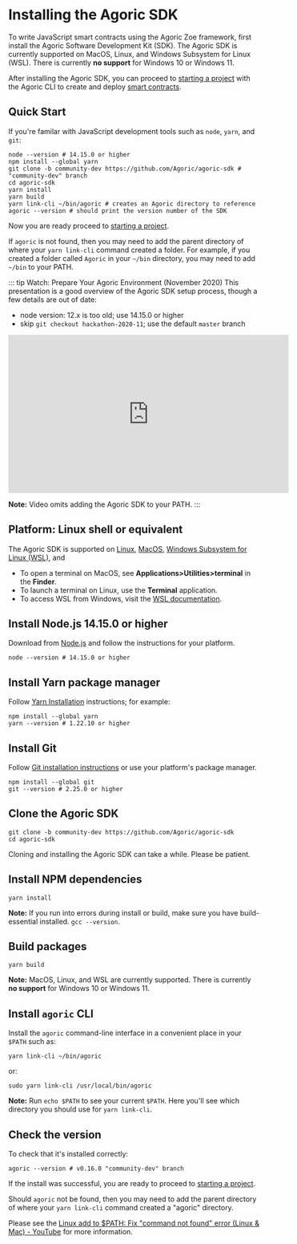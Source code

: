 # Installing the Agoric SDK

To write JavaScript smart contracts using the Agoric Zoe framework,
first install the Agoric Software Development Kit (SDK). The Agoric SDK is currently supported on MacOS, Linux, and Windows Subsystem for Linux (WSL). There is currently **no support** for Windows 10 or Windows 11.

After installing the Agoric SDK, you can proceed to [starting a project](/getting-started/start-a-project.md) with the Agoric CLI to create and deploy [smart contracts](/getting-started/deploying.md).

## Quick Start

If you're familar with JavaScript development tools such as `node`, `yarn`, and `git`:

```shell
node --version # 14.15.0 or higher
npm install --global yarn
git clone -b community-dev https://github.com/Agoric/agoric-sdk # "community-dev" branch
cd agoric-sdk
yarn install
yarn build
yarn link-cli ~/bin/agoric # creates an Agoric directory to reference
agoric --version # should print the version number of the SDK
```

Now you are ready proceed to [starting a project](/getting-started/start-a-project.md).

If `agoric` is not found, then you may need to add the parent directory of where your `yarn link-cli` command created a folder. For example, if you created a folder called `Agoric` in your `~/bin` directory, you may need to add `~/bin` to your PATH.

::: tip Watch: Prepare Your Agoric Environment (November 2020)
This presentation is a good overview of the Agoric SDK setup process,
though a few details are out of date:

- node version: 12.x is too old; use 14.15.0 or higher
- skip `git checkout hackathon-2020-11`; use the default `master` branch

<iframe width="560" height="315" src="https://www.youtube.com/embed/w0By22jYhJA" title="YouTube video player" frameborder="0" allow="accelerometer; autoplay; clipboard-write; encrypted-media; gyroscope; picture-in-picture" allowfullscreen></iframe>

**Note:** Video omits adding the Agoric SDK to your PATH.
:::

## Platform: Linux shell or equivalent

The Agoric SDK is supported on
<a href="https://en.wikipedia.org/wiki/Linux">Linux</a>,
<a href="https://www.apple.com/macos/">MacOS</a>,
<a href="https://docs.microsoft.com/en-us/windows/wsl/">Windows Subsystem for Linux (WSL)</a>, and

- To open a terminal on MacOS, see **Applications>Utilities>terminal** in the **Finder**.
- To launch a terminal on Linux, use the **Terminal** application.
- To access WSL from Windows, visit the [WSL documentation](https://docs.microsoft.com/en-us/windows/wsl/).

## Install Node.js 14.15.0 or higher

Download from [Node.js](https://nodejs.org/) and follow the instructions for your platform.

```shell
node --version # 14.15.0 or higher
```

## Install Yarn package manager

Follow [Yarn Installation](https://classic.yarnpkg.com/en/docs/install)
instructions; for example:

```shell
npm install --global yarn
yarn --version # 1.22.10 or higher
```

## Install Git

Follow [Git installation instructions](https://git-scm.com/book/en/v2/Getting-Started-Installing-Git) or use your platform's package manager.

```shell
npm install --global git
git --version # 2.25.0 or higher
```

## Clone the Agoric SDK

```shell
git clone -b community-dev https://github.com/Agoric/agoric-sdk
cd agoric-sdk
```

Cloning and installing the Agoric SDK can take a while. Please be patient.

## Install NPM dependencies

```shell
yarn install
```

**Note:** If you run into errors during install or build, make sure you have build-essential installed. `gcc --version`.

## Build packages

```shell
yarn build
```

**Note:** MacOS, Linux, and WSL are currently supported. There is currently **no support** for Windows 10 or Windows 11.

## Install `agoric` CLI

Install the `agoric` command-line interface in a convenient place in your `$PATH` such as:

```shell
yarn link-cli ~/bin/agoric
```

or:

```shell
sudo yarn link-cli /usr/local/bin/agoric
```

**Note:** Run `echo $PATH` to see your current `$PATH`. Here you'll see which directory you should use for `yarn link-cli`.

## Check the version

To check that it's installed correctly:

```shell
agoric --version # v0.16.0 "community-dev" branch
```

If the install was successful, you are ready to proceed to [starting a project](/getting-started/start-a-project.md).

Should `agoric` not be found, then you may need to add the parent directory of where your `yarn link-cli` command created a "agoric" directory.

Please see the [Linux add to \$PATH: Fix "command not found" error (Linux & Mac) - YouTube](https://www.youtube.com/watch?v=gkqsLRDnqlA) for more information.
